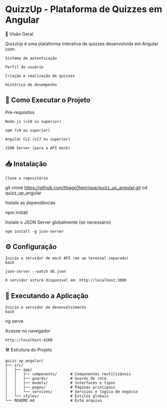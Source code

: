 # QuizzUp - Plataforma de Quizzes em Angular
📌 Visão Geral

QuizzUp é uma plataforma interativa de quizzes desenvolvida em Angular com:

    Sistema de autenticação

    Perfil de usuário

    Criação e realização de quizzes

    Histórico de desempenho

## 🚀 Como Executar o Projeto
Pré-requisitos

    Node.js (v18 ou superior)

    npm (v9 ou superior)

    Angular CLI (v17 ou superior)

    JSON Server (para a API mock)

## 📥 Instalação

    Clone o repositório

git clone https://github.com/thiago1henrique/quizz_up_angular.git
cd quizz_up_angular

Instale as dependências

npm install

Instale o JSON Server globalmente (se necessário)

    npm install -g json-server

## ⚙️ Configuração

    Inicie o servidor de mock API (em um terminal separado)
    bash

    json-server --watch db.json

    O servidor estará disponível em: http://localhost:3000

## 🏃 Executando a Aplicação

    Inicie o servidor de desenvolvimento
    bash

ng serve

Acesse no navegador

    http://localhost:4200

🛠 Estrutura do Projeto

```
quizz_up_angular/
├── src/
│   ├── app/
│   │   ├── components/      # Componentes reutilizáveis
│   │   ├── guards/          # Guards de rota
│   │   ├── models/          # Interfaces e tipos
│   │   ├── pages/           # Páginas principais
│   │   └── services/        # Serviços e lógica de negócio
│   └── styles/              # Estilos globais
└── README.md                # Este arquivo
```
